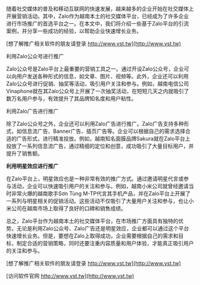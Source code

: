 随着社交媒体的普及和移动互联网的快速发展，越来越多的企业开始在社交媒体上开展营销活动。其中，Zalo作为越南本土的社交媒体平台，已经成为了许多企业进行市场推广的首选平台之一。在本文中，我们将介绍一些基于Zalo平台的引流案例，并分享一些成功的经验，以帮助企业快速增长业务。

[想了解推广相关软件的朋友请登录 http://www.vst.tw](http://www.vst.tw)

利用Zalo公众号进行推广

Zalo公众号是Zalo平台上最重要的营销工具之一。通过开设Zalo公众号，企业可以向用户发送各种形式的信息，如文章、图片、视频等。此外，企业还可以利用Zalo公众号进行促销、抽奖等活动，吸引用户关注和参与。例如，越南电信公司Vinaphone就在其Zalo公众号上开展了一次抽奖活动，在短短几天之内就吸引了数万名用户参与，有效提升了其品牌知名度和用户粘性。

利用Zalo广告进行推广

除了Zalo公众号之外，企业还可以利用Zalo广告进行推广。Zalo广告支持多种形式，如信息流广告、Banner广告、插页广告等。企业可以根据自己的需求选择合适的广告形式，进行精准投放。例如，越南知名面膜品牌Sakura就在Zalo平台上投放了一系列信息流广告，通过精细的定位和创意，成功吸引了大量目标用户，并提升了销售额。

**利用明星效应进行推广**

在Zalo平台上，明星效应也是一种非常有效的推广方式。通过邀请明星代言或参与活动，企业可以快速吸引用户的关注和参与。例如，越南小米公司就曾经邀请当时非常火爆的越南歌手Sơn Tùng M-TP代言其手机产品，并在Zalo平台上开展了一系列与明星相关的促销活动。这些活动不仅吸引了大量用户关注和参与，也让小米公司在越南市场上取得了良好的口碑和销售成绩。

总之，Zalo平台作为越南本土的社交媒体平台，在市场推广方面具有独特的优势。无论是利用Zalo公众号、Zalo广告还是明星效应，企业都可以通过这个平台快速增长业务。但是，要想在Zalo上取得成功，企业需要根据自己的需求和目标，制定合适的营销策略，同时还要注重内容质量和用户体验，才能真正吸引用户的关注和参与。

[想了解推广相关软件的朋友请登录 http://www.vst.tw](http://www.vst.tw)


[访问软件官网 http://www.vst.tw](http://www.vst.tw)
